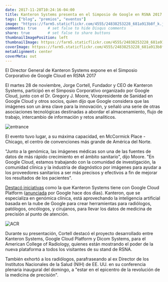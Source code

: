 ```yaml
---
date: 2017-11-28T10:24:16-04:00
title: Kanteron Systems presenta en el Simposio de Google en RSNA 2017
tags: ["blog", "premios", "eventos"]
image: "httpss://farm5.staticflickr.com/4555/24838253228_681a913b8f_k.jpg"
comments: true     # set false to hide Disqus comments
share: true        # set false to share buttons
thumbnailImagePosition: left
thumbnailImage: httpss://farm5.staticflickr.com/4555/24838253228_681a913b8f_k.jpg
coverImage: httpss://farm5.staticflickr.com/4555/24838253228_681a913b8f_k.jpg
metaAlignment: center
coverMeta: out
---
```


El Director General de Kanteron Systems expone en el Simposio Corporativo de Google Cloud en RSNA 2017

<!--more-->

El martes 28 de noviembre, Jorge Cortell, Fundador y CEO de Kanteron Systems, participó en el Simposio Corporativo organizado por Google Cloud, junto con el Dr. Gregory J. Moore, Vicepresidente de Sanidad en Google Cloud y otros socios, quien dijo que Google considera que las imágenes son un área clave para la innovación, y señaló una serie de otras asociaciones tecnológicas destinadas a abordar el almacenamiento, flujo de trabajo, intercambio de información y retos analíticos.

![entrance](httpss://farm5.staticflickr.com/4557/38678807952_f4fc0106e0_b.jpg) 

El evento tuvo lugar, a su máxima capacidad, en McCormick Place - Chicago, el centro de convenciones más grande de América del Norte.

"Junto a la genómica, las imágenes médicas son una de las fuentes de datos de más rápido crecimiento en el ámbito sanitario", dijo Moore. "En Google Cloud, estamos trabajando con la comunidad de investigación, la comunidad clínica y la industria de diagnóstico por imágenes para ayudar a los proveedores sanitarios a ser más precisos y efectivos a fin de mejorar los resultados de los pacientes".

[Destacó iniciativas](https://www.healthcareitnews.com/news/google-cloud-strikes-imaging-partnerships-change-healthcare-dicom) como la que  Kanteron Systems tiene con Google Cloud Platform ([anunciada](httpss://blog.google/topics/google-cloud/google-cloud-rsna-engaging-medical-imaging-community/) por Google hace dos días). Kanteron, que se especializa en genómica clínica, está aprovechando la inteligencia artificial basada en la nube de Google para crear herramientas para radiólogos, patólogos, oncólogos, y cirujanos, para llevar los datos de medicina de precisión al punto de atención.

![ACR](httpss://farm5.staticflickr.com/4534/38658355282_bac58b89a5_b.jpg  "Brian Bialecki - American College of Radiology. IT Manager / Enterprise Architect Imaging / CIIP")

Durante su presentación, Cortell destacó el proyecto desarrollado entre Kanteron Systems, Google Cloud Platform y Dicom Systems, para el American College of Radiology, quienes están mostrando el poder de la nueva plataforma a todos los visitantes de su stand de RSNA.

También exhortó a los radiólogos, parafraseando al ex Director de los Institutos Nacionales de la Salud (NIH) de EE. UU. en su conferencia plenaria inaugural del domingo, a "estar en el epicentro de la revolución de la medicina de precisión".

<iframe src="httpss://www.linkedin.com/embed/feed/update/urn:li:activity:6341371135191584768" allowfullscreen="" width="504" height="542" frameborder="0"></iframe>
